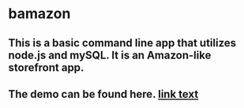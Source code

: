# bamazon

## This is a basic command line app that utilizes node.js and mySQL.  It is an Amazon-like storefront app.

## The demo can be found here. [link text](https://youtu.be/N2ae8RtHWbE "DEMO")


